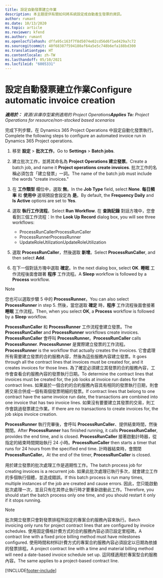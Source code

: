 ```yaml
---
title: 設定自動發票建立作業
description: 本主題提供有關如何將系統設定成自動產生發票的資訊。
author: rumant
ms.date: 10/13/2020
ms.topic: article
ms.reviewer: kfend
ms.author: rumant
ms.openlocfilehash: dffa95c163f7f8d5074e02cd56d6f1ed429a7c72
ms.sourcegitcommit: 40f68387f594180af64a5e5c748b6efa188bd300
ms.translationtype: HT
ms.contentlocale: zh-TW
ms.lasthandoff: 05/10/2021
ms.locfileid: "6005331"
---
```

# <a name="configure-automatic-invoice-creation"></a><span data-ttu-id="bab18-103">設定自動發票建立作業</span><span class="sxs-lookup"><span data-stu-id="bab18-103">Configure automatic invoice creation</span></span>

<span data-ttu-id="bab18-104">_**適用於：** 資源/非庫存型案例適用的 Project Operations_</span><span class="sxs-lookup"><span data-stu-id="bab18-104">_**Applies To:** Project Operations for resource/non-stocked based scenarios_</span></span>


<span data-ttu-id="bab18-105">完成下列步驟，在 Dynamics 365 Project Operations 中設定自動化發票執行。</span><span class="sxs-lookup"><span data-stu-id="bab18-105">Complete the following steps to configure an automated invoice run in Dynamics 365 Project operations.</span></span>

1. <span data-ttu-id="bab18-106">移至 **設定** > **批次工作**。</span><span class="sxs-lookup"><span data-stu-id="bab18-106">Go to **Settings** > **Batch jobs**.</span></span>
2. <span data-ttu-id="bab18-107">建立批次工作，並將其命名為 **Project Operations 建立發票**。</span><span class="sxs-lookup"><span data-stu-id="bab18-107">Create a batch job, and name it **Project operations create invoices**.</span></span> <span data-ttu-id="bab18-108">批次工作的名稱必須包含「建立發票」一詞。</span><span class="sxs-lookup"><span data-stu-id="bab18-108">The name of the batch job must include the words "create invoices."</span></span>
3. <span data-ttu-id="bab18-109">在 **工作類型** 欄位中，選取 **無**。</span><span class="sxs-lookup"><span data-stu-id="bab18-109">In the **Job Type** field, select **None**.</span></span> <span data-ttu-id="bab18-110">**每日頻率** 和 **使用中** 選項預設會設定為 **是**。</span><span class="sxs-lookup"><span data-stu-id="bab18-110">By default, the **Frequency Daily** and **Is Active** options are set to **Yes**.</span></span>
4. <span data-ttu-id="bab18-111">選取 **執行工作流程**。</span><span class="sxs-lookup"><span data-stu-id="bab18-111">Select **Run Workflow**.</span></span> <span data-ttu-id="bab18-112">在 **查詢記錄** 對話方塊中，您會看到三個工作流程：</span><span class="sxs-lookup"><span data-stu-id="bab18-112">In the **Look Up Record** dialog box, you will see three workflows:</span></span>

    - <span data-ttu-id="bab18-113">ProcessRunCaller</span><span class="sxs-lookup"><span data-stu-id="bab18-113">ProcessRunCaller</span></span>
    - <span data-ttu-id="bab18-114">ProcessRunner</span><span class="sxs-lookup"><span data-stu-id="bab18-114">ProcessRunner</span></span>
    - <span data-ttu-id="bab18-115">UpdateRoleUtilization</span><span class="sxs-lookup"><span data-stu-id="bab18-115">UpdateRoleUtilization</span></span>

5. <span data-ttu-id="bab18-116">選取 **ProcessRunCaller**，然後選取 **新增**。</span><span class="sxs-lookup"><span data-stu-id="bab18-116">Select **ProcessRunCaller**, and then select **Add**.</span></span>
6. <span data-ttu-id="bab18-117">在下一個對話方塊中選取 **確定**。</span><span class="sxs-lookup"><span data-stu-id="bab18-117">In the next dialog box, select **OK**.</span></span> <span data-ttu-id="bab18-118">**睡眠** 工作流程後面會跟著 **程序** 工作流程。</span><span class="sxs-lookup"><span data-stu-id="bab18-118">A **Sleep** workflow is followed by a **Process** workflow.</span></span>

  > [!NOTE]
  > <span data-ttu-id="bab18-119">您也可以選取步驟 5 中的 **ProcessRunner**。</span><span class="sxs-lookup"><span data-stu-id="bab18-119">You can also select **ProcessRunner** in step 5.</span></span> <span data-ttu-id="bab18-120">然後，當您選取 **確定** 時，**程序** 工作流程後面會接著 **睡眠** 工作流程。</span><span class="sxs-lookup"><span data-stu-id="bab18-120">Then, when you select **OK**, a **Process** workflow is followed by a **Sleep** workflow.</span></span>

<span data-ttu-id="bab18-121">**ProcessRunCaller** 和 **ProcessRunner** 工作流程會建立發票。</span><span class="sxs-lookup"><span data-stu-id="bab18-121">The **ProcessRunCaller** and **ProcessRunner** workflows create invoices.</span></span> <span data-ttu-id="bab18-122">**ProcessRunCaller** 會呼叫 **ProcessRunner**。</span><span class="sxs-lookup"><span data-stu-id="bab18-122">**ProcessRunCaller** calls **ProcessRunner**.</span></span> <span data-ttu-id="bab18-123">**ProcessRunner** 是實際建立發票的工作流程。</span><span class="sxs-lookup"><span data-stu-id="bab18-123">**ProcessRunner** is the workflow that actually creates the invoices.</span></span> <span data-ttu-id="bab18-124">它會處理所有需要建立發票的合約服務內容，然後為這些服務內容建立發票。</span><span class="sxs-lookup"><span data-stu-id="bab18-124">It goes through all the contract lines that invoices must be created for, and it creates invoices for those lines.</span></span> <span data-ttu-id="bab18-125">為了確定必須建立其發票的合約服務內容，工作會查看合約服務內容的發票執行日期。</span><span class="sxs-lookup"><span data-stu-id="bab18-125">To determine the contract lines that invoices must be created for, the job looks at invoice run dates for the contract lines.</span></span> <span data-ttu-id="bab18-126">如果屬於一個合約的合約服務內容具有相同的發票執行日期，則會將交易合併成一個有兩個發票明細的發票。</span><span class="sxs-lookup"><span data-stu-id="bab18-126">If contract lines that belong to one contract have the same invoice run date, the transactions are combined into one invoice that has two invoice lines.</span></span> <span data-ttu-id="bab18-127">如果沒有要要建立其發票的交易，則工作會跳過發票建立作業。</span><span class="sxs-lookup"><span data-stu-id="bab18-127">If there are no transactions to create invoices for, the job skips invoice creation.</span></span>

<span data-ttu-id="bab18-128">**ProcessRunner** 執行完畢後，會呼叫 **ProcessRunCaller**、提供結束時間，然後關閉。</span><span class="sxs-lookup"><span data-stu-id="bab18-128">After **ProcessRunner** has finished running, it calls **ProcessRunCaller**, provides the end time, and is closed.</span></span> <span data-ttu-id="bab18-129">**ProcessRunCaller** 接著啟動計時器，從指定的結束時間開始執行 24 小時。</span><span class="sxs-lookup"><span data-stu-id="bab18-129">**ProcessRunCaller** then starts a timer that runs for 24 hours from the specified end time.</span></span> <span data-ttu-id="bab18-130">計時器結束時，會關閉 **ProcessRunCaller**。</span><span class="sxs-lookup"><span data-stu-id="bab18-130">At the end of the timer, **ProcessRunCaller** is closed.</span></span>

<span data-ttu-id="bab18-131">用於建立發票的批次處理工作是週期性工作。</span><span class="sxs-lookup"><span data-stu-id="bab18-131">The batch process job for creating invoices is a recurrent job.</span></span> <span data-ttu-id="bab18-132">如果此批次處理已執行多次，就會建立工作的多個執行個體，並造成錯誤。</span><span class="sxs-lookup"><span data-stu-id="bab18-132">If this batch process is run many times, multiple instances of the job are created and cause errors.</span></span> <span data-ttu-id="bab18-133">因此，您只能啟動批次處理一次，並且只有在其停止執行時才要重新啟動此工作。</span><span class="sxs-lookup"><span data-stu-id="bab18-133">Therefore, you should start the batch process only one time, and you should restart it only if it stops running.</span></span>

> [!NOTE]
> <span data-ttu-id="bab18-134">批次開立發票只會對發票排程所設定的專案合約服務內容來執行。</span><span class="sxs-lookup"><span data-stu-id="bab18-134">Batch invoicing only runs for project contract lines that are configured by invoice schedules.</span></span> <span data-ttu-id="bab18-135">使用固定價格計費方式的合約服務內容必須已設定里程碑。</span><span class="sxs-lookup"><span data-stu-id="bab18-135">A contract line with a fixed price billing method must have milestones configured.</span></span> <span data-ttu-id="bab18-136">使用時間和材料計費方式的專案合約服務內容必須設定以日期為依據的發票排程。</span><span class="sxs-lookup"><span data-stu-id="bab18-136">A project contract line with a time and material billing method will need a date-based invoice schedule set up.</span></span> <span data-ttu-id="bab18-137">這同樣適用於專案型合約服務內容。</span><span class="sxs-lookup"><span data-stu-id="bab18-137">The same applies to a project-based contract line.</span></span>     


[!INCLUDE[footer-include](../includes/footer-banner.md)]